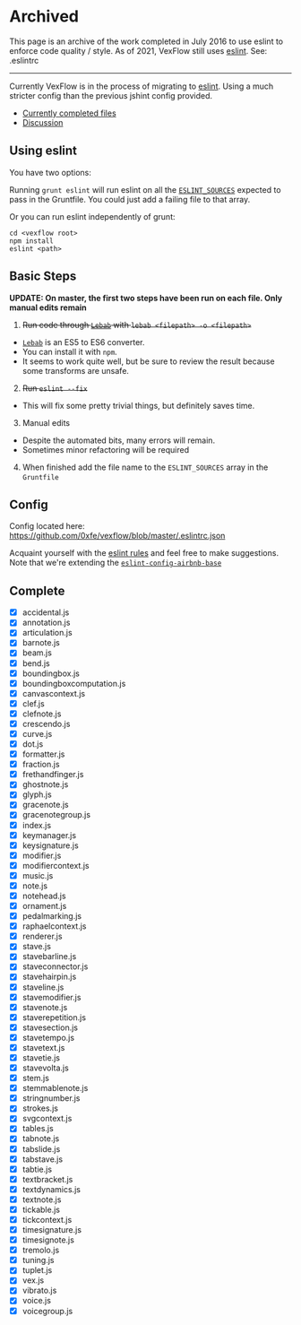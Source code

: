 # Archived

This page is an archive of the work completed in July 2016 to use eslint to enforce code quality / style. As of 2021, VexFlow still uses [eslint](https://eslint.org/). See: .eslintrc

---

Currently VexFlow is in the process of migrating to [eslint](http://eslint.org/). Using a much stricter config than the previous jshint config provided.

* [Currently completed files](https://github.com/0xfe/vexflow/wiki/Migrating-to-ESLint#complete)
* [Discussion](https://github.com/0xfe/vexflow/issues/361)

## Using eslint 

You have two options:

Running `grunt eslint` will run eslint on all the  [`ESLINT_SOURCES`](https://github.com/Silverwolf90/vexflow/blob/eslint-all/Gruntfile.js#L23)  expected to pass in the Gruntfile. You could just add a failing file to that array.

Or you can run eslint independently of grunt:
```
cd <vexflow root>
npm install
eslint <path>
```

## Basic Steps

**UPDATE: On master, the first two steps have been run on each file. Only manual edits remain**

1. ~~Run code through [`Lebab`](https://github.com/mohebifar/lebab) with `lebab <filepath> -o <filepath>`~~
  - [`Lebab`](https://github.com/mohebifar/lebab) is an ES5 to ES6 converter.
  - You can install it with `npm`. 
  - It seems to work quite well, but be sure to review the result because some transforms are unsafe.

2. ~~Run `eslint --fix` <file>~~
  - This will fix some pretty trivial things, but definitely saves time.

3. Manual edits
  - Despite the automated bits, many errors will remain.
  - Sometimes minor refactoring will be required

4. When finished add the file name to the `ESLINT_SOURCES` array in the `Gruntfile`

## Config

Config located here: https://github.com/0xfe/vexflow/blob/master/.eslintrc.json

Acquaint yourself with the [eslint rules](http://eslint.org/docs/rules/) and feel free to make suggestions. Note that we're extending the [`eslint-config-airbnb-base`](https://www.npmjs.com/package/eslint-config-airbnb-base)

## Complete

- [x] accidental.js
- [x] annotation.js
- [x] articulation.js
- [x] barnote.js
- [x] beam.js
- [x] bend.js
- [x] boundingbox.js
- [x] boundingboxcomputation.js
- [x] canvascontext.js
- [x] clef.js
- [x] clefnote.js
- [x] crescendo.js
- [x] curve.js
- [x] dot.js
- [x] formatter.js
- [x] fraction.js
- [x] frethandfinger.js
- [x] ghostnote.js
- [x] glyph.js
- [x] gracenote.js
- [x] gracenotegroup.js
- [x] index.js
- [x] keymanager.js
- [x] keysignature.js
- [x] modifier.js
- [x] modifiercontext.js
- [x] music.js
- [x] note.js
- [x] notehead.js
- [x] ornament.js
- [x] pedalmarking.js
- [x] raphaelcontext.js
- [x] renderer.js
- [x] stave.js
- [x] stavebarline.js
- [x] staveconnector.js
- [x] stavehairpin.js
- [x] staveline.js
- [x] stavemodifier.js
- [x] stavenote.js
- [x] staverepetition.js
- [x] stavesection.js
- [x] stavetempo.js
- [x] stavetext.js
- [x] stavetie.js
- [x] stavevolta.js
- [x] stem.js
- [x] stemmablenote.js
- [x] stringnumber.js
- [x] strokes.js
- [x] svgcontext.js
- [x] tables.js
- [x] tabnote.js
- [x] tabslide.js
- [x] tabstave.js
- [x] tabtie.js
- [x] textbracket.js
- [x] textdynamics.js
- [x] textnote.js
- [x] tickable.js
- [x] tickcontext.js
- [x] timesignature.js
- [x] timesignote.js
- [x] tremolo.js
- [x] tuning.js
- [x] tuplet.js
- [x] vex.js
- [x] vibrato.js
- [x] voice.js
- [x] voicegroup.js
